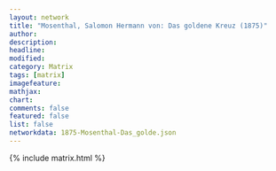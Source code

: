 ```yaml
---
layout: network
title: "Mosenthal, Salomon Hermann von: Das goldene Kreuz (1875)"
author:
description:
headline:
modified:
category: Matrix
tags: [matrix]
imagefeature: 
mathjax: 
chart: 
comments: false
featured: false
list: false
networkdata: 1875-Mosenthal-Das_golde.json
---
```

{% include matrix.html %}
